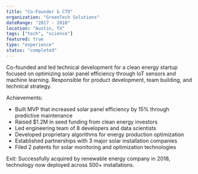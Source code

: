 ```yaml
---
title: "Co-Founder & CTO"
organization: "GreenTech Solutions"
dateRange: "2017 - 2018"
location: "Austin, TX"
tags: ["tech", "science"]
featured: true
type: "experience"
status: "completed"
---
```


Co-founded and led technical development for a clean energy startup focused on optimizing solar panel efficiency through IoT sensors and machine learning. Responsible for product development, team building, and technical strategy.

Achievements:
- Built MVP that increased solar panel efficiency by 15% through predictive maintenance
- Raised $1.2M in seed funding from clean energy investors
- Led engineering team of 8 developers and data scientists
- Developed proprietary algorithms for energy production optimization
- Established partnerships with 3 major solar installation companies
- Filed 2 patents for solar monitoring and optimization technologies

Exit: Successfully acquired by renewable energy company in 2018, technology now deployed across 500+ installations.